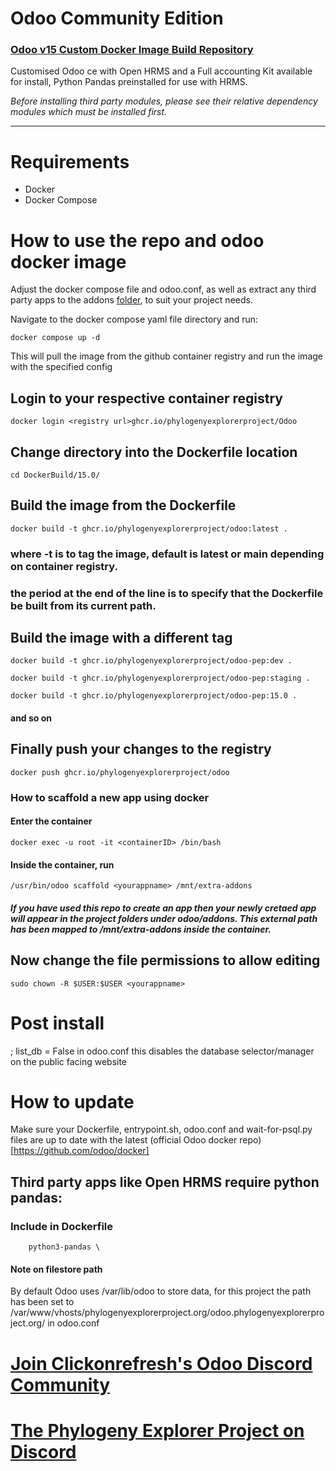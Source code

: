 # Odoo Community Edition


### [Odoo v15 Custom Docker Image Build Repository](https://github.com/<insert-pep-container-registry-url>)

Customised Odoo ce with Open HRMS and a Full accounting Kit available for install, Python Pandas preinstalled for use with HRMS.

*Before installing third party modules, please see their relative dependency modules which must be installed first.*

---

# Requirements
- Docker
- Docker Compose


# How to use the repo and odoo docker image

Adjust the docker compose file and odoo.conf, as well as extract any third party apps to the addons [folder](/Odoo-v15/addons/readme.md), to suit your project needs.

Navigate to the docker compose yaml file directory and run:

```
docker compose up -d
```
This will pull the image from the github container registry and run the image with the specified config



## Login to your respective container registry

```
docker login <registry url>ghcr.io/phylogenyexplorerproject/Odoo
```

## Change directory into the Dockerfile location

```
cd DockerBuild/15.0/
```

## Build the image from the Dockerfile

```
docker build -t ghcr.io/phylogenyexplorerproject/odoo:latest .
```

### where -t is to tag the image, default is latest or main depending on container registry.

### the period at the end of the line is to specify that the Dockerfile be built from its current path.

## Build the image with a different tag

```
docker build -t ghcr.io/phylogenyexplorerproject/odoo-pep:dev .

docker build -t ghcr.io/phylogenyexplorerproject/odoo-pep:staging .

docker build -t ghcr.io/phylogenyexplorerproject/odoo-pep:15.0 .
```

#### and so on

## Finally push your changes to the registry

```
docker push ghcr.io/phylogenyexplorerproject/odoo
```

### How to scaffold a new app using docker

#### Enter the container

```
docker exec -u root -it <containerID> /bin/bash
```

#### Inside the container, run

```
/usr/bin/odoo scaffold <yourappname> /mnt/extra-addons
```

##### If you have used this repo to create an app then your newly cretaed app will appear in the project folders under odoo/addons. This external path has been mapped to /mnt/extra-addons inside the container.

## Now change the file permissions to allow editing

```
sudo chown -R $USER:$USER <yourappname>
```



# Post install
; list_db = False in odoo.conf
this disables the database selector/manager on the public facing website


# How to update

Make sure your Dockerfile, entrypoint.sh, odoo.conf and wait-for-psql.py files are up to date with the latest (official Odoo docker repo)[https://github.com/odoo/docker]

## Third party apps like Open HRMS require python pandas:

### Include in Dockerfile

```
    python3-pandas \
```

#### Note on filestore path
By default Odoo uses /var/lib/odoo to store data, for this project the path has been set to /var/www/vhosts/phylogenyexplorerproject.org/odoo.phylogenyexplorerproject.org/ in odoo.conf


# [Join Clickonrefresh's Odoo Discord Community](https://discord.gg/46kKJ5VeHt)
# [The Phylogeny Explorer Project on Discord]()
